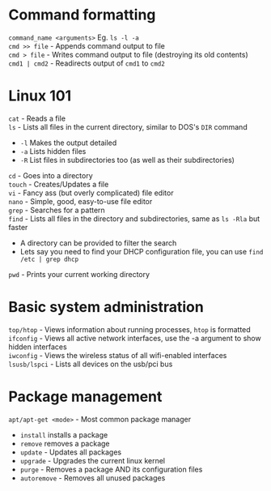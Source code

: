 # Command formatting
`command_name <arguments>` Eg. `ls -l -a`<br>
`cmd >> file` - Appends command output to file<br>
`cmd > file` - Writes command output to file (destroying its old contents)<br>
`cmd1 | cmd2` - Readirects output of `cmd1` to `cmd2`
# Linux 101
`cat` - Reads a file<br>
`ls` - Lists all files in the current directory, similar to DOS's `DIR` command<br>
 - `-l` Makes the output detailed
 - `-a` Lists hidden files
 - `-R` List files in subdirectories too (as well as their subdirectories)
 
`cd` - Goes into a directory<br>
`touch` - Creates/Updates a file<br>
`vi` - Fancy ass (but overly complicated) file editor<br>
`nano` - Simple, good, easy-to-use file editor<br>
`grep` - Searches for a pattern<br>
`find` - Lists all files in the directory and subdirectories, same as `ls -Rla` but faster<br>
- A directory can be provided to filter the search
- Lets say you need to find your DHCP configuration file, you can use `find /etc | grep dhcp`

`pwd` - Prints your current working directory

# Basic system administration
`top/htop` - Views information about running processes, `htop` is formatted<br>
`ifconfig` - Views all active network interfaces, use the -a argument to show hidden interfaces<br>
`iwconfig` - Views the wireless status of all wifi-enabled interfaces<br>
`lsusb/lspci` - Lists all devices on the usb/pci bus

# Package management
`apt/apt-get <mode>` - Most common package manager
- `install` installs a package
- `remove` removes a package
- `update` - Updates all packages
- `upgrade` - Upgrades the current linux kernel
- `purge` - Removes a package AND its configuration files
- `autoremove` - Removes all unused packages
